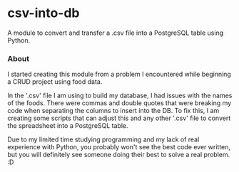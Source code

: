 # csv-into-db
A module to convert and transfer a .csv file into a PostgreSQL table using Python.

### About
I started creating this module from a problem I encountered while beginning a CRUD project using food data. 

In the '.csv' file I am using to build my database, I had issues with the names of the foods. There were commas and double quotes that were breaking my code when separating the columns to insert into the DB. To fix this, I am creating some scripts that can adjust this and any other '.csv' file to convert the spreadsheet into a PostgreSQL table. 

Due to my limited time studying programming and my lack of real experience with Python, you probably won't see the best code ever written, but you will definitely see someone doing their best to solve a real problem. :D
